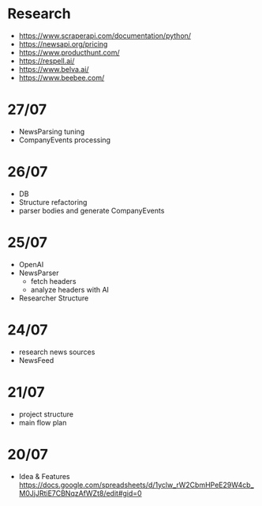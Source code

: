 
# Research


- https://www.scraperapi.com/documentation/python/
- https://newsapi.org/pricing
- https://www.producthunt.com/
- https://respell.ai/
- https://www.belva.ai/
- https://www.beebee.com/


# 27/07
- NewsParsing tuning
- CompanyEvents processing


# 26/07
+ DB
+ Structure refactoring
+ parser bodies and generate CompanyEvents


# 25/07
+ OpenAI
+ NewsParser
  + fetch headers
  + analyze headers with AI
+ Researcher Structure  

# 24/07
+ research news sources
+ NewsFeed


# 21/07
+ project structure
+ main flow plan


# 20/07
+ Idea & Features https://docs.google.com/spreadsheets/d/1yclw_rW2CbmHPeE29W4cb_M0JjJRtiE7CBNqzAfWZt8/edit#gid=0
